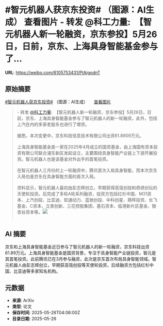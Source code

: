 # #智元机器人获京东投资# （图源：AI生成） 查看图片 - 转发 @科工力量:&ensp;【智元机器人新一轮融资，京东参投】5月26日，日前，京东、上海具身智能基金参与了...

**URL**: https://weibo.com/6105753431/PtAigodnT

## 原始摘要

<a href="https://m.weibo.cn/search?containerid=231522type%3D1%26t%3D10%26q%3D%23%E6%99%BA%E5%85%83%E6%9C%BA%E5%99%A8%E4%BA%BA%E8%8E%B7%E4%BA%AC%E4%B8%9C%E6%8A%95%E8%B5%84%23&amp;extparam=%23%E6%99%BA%E5%85%83%E6%9C%BA%E5%99%A8%E4%BA%BA%E8%8E%B7%E4%BA%AC%E4%B8%9C%E6%8A%95%E8%B5%84%23" data-hide=""><span class="surl-text">#智元机器人获京东投资#</span></a> （图源：AI生成） <a href="https://weibo.cn/sinaurl?u=https%3A%2F%2Fwx2.sinaimg.cn%2Flarge%2F006Fd7o3gy1i1sq0ba84ej31ko0mc4ct.jpg" data-hide=""><span class="url-icon"><img style="width: 1rem;height: 1rem" src="https://h5.sinaimg.cn/upload/2015/01/21/20/timeline_card_small_photo_default.png" referrerpolicy="no-referrer"></span><span class="surl-text">查看图片</span></a><br><blockquote> - 转发 <a href="https://weibo.com/6514077838" target="_blank">@科工力量</a>: 【智元机器人新一轮融资，京东参投】5月26日，日前，京东、上海具身智能基金参与了智元机器人的新一轮融资，此外，包括上汽在内的多家老股东也进行了增资。<br><br>据悉，本次变更中，京东科技信息技术有限公司出资61.8909万元。<br><br>上海具身智能基金是一家在2025年4月成立的国资基金，由上海国有资本投资有限公司联合浦东新区发起设立，主要围绕具身智能产业链上下游开展投资。智元机器人也是该基金对外出手的首笔投资。<br><br>在智元机器人三月份的上一轮融资中，腾讯首次入局具身智能，而本次京东入局也是京东在具身智能方面的首次入局。<br><br>资料显示，智元机器人最初由彭志辉创立，早期获得高瓴创投和奇绩创坛的天使轮投资。后完成了多轮A轮系列融资，投资方包括红杉中国、M31资本、上汽创投、比亚迪、软通动力、蓝驰创投、中科创星、鼎晖投资、长飞基金、C资本、立景创新、三花控股集团、基石资本、临港新片区基金、银杏谷资本等。<img style="" src="https://tvax3.sinaimg.cn/large/0076QpdAgy1i1spuxkphej30z023knl2.jpg" referrerpolicy="no-referrer"><br><br></blockquote>

## AI 摘要

京东和上海具身智能基金近日参与了智元机器人的新一轮融资，京东科技出资61.89万元。上海具身智能基金是国资背景，专注于具身智能产业链投资，智元是其首笔投资。此前腾讯已在3月参与融资，此次是京东首次布局具身智能领域。智元机器人由彭志辉创立，早期获高瓴创投等天使轮投资，后续融资方包括红杉中国、比亚迪等多家知名机构。

## 元数据

- **来源**: ArXiv
- **类型**: 论文
- **保存时间**: 2025-05-26T04:06:00Z
- **目录日期**: 2025-05-26

